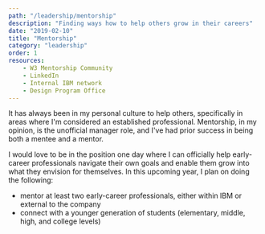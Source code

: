 ```yaml
---
path: "/leadership/mentorship"
description: "Finding ways how to help others grow in their careers"
date: "2019-02-10"
title: "Mentorship"
category: "leadership"
order: 1
resources:
    - W3 Mentorship Community
    - LinkedIn
    - Internal IBM network
    - Design Program Office
---
```


It has always been in my personal culture to help others, specifically in areas where I'm considered an established professional. Mentorship, in my opinion, is the unofficial manager role, and I've had prior success in being both a mentee and a mentor. 

I would love to be in the position one day where I can officially help early-career professionals navigate their own goals and enable them grow into what they envision for themselves. In this upcoming year, I plan on doing the following:

  - mentor at least two early-career professionals, either within IBM or external to the company
  - connect with a younger generation of students (elementary, middle, high, and college levels)
